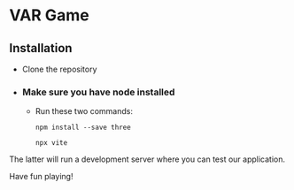 # VAR Game

## Installation

* Clone the repository

* ### Make sure you have node installed

  * Run these two commands:


    `npm install --save three`

    `npx vite`

The latter will run a development server where you can test our application.

Have fun playing!
